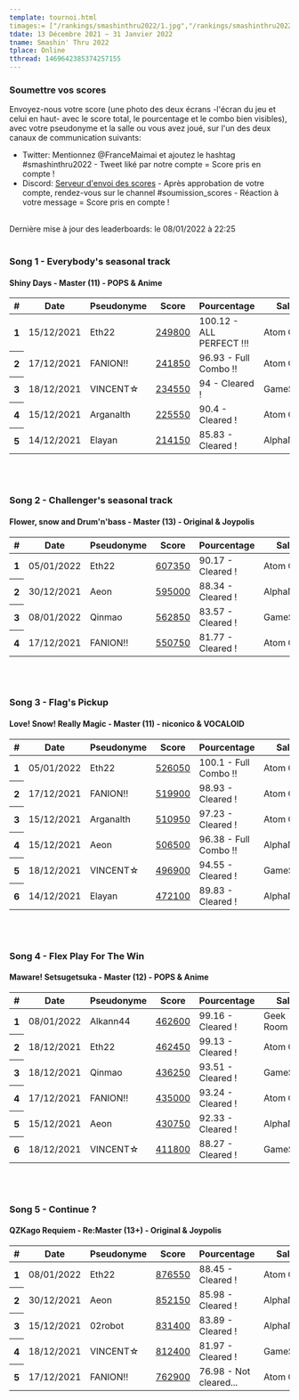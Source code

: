 ```yaml
---
template: tournoi.html
timages:= ["/rankings/smashinthru2022/1.jpg","/rankings/smashinthru2022/2.jpg","/rankings/smashinthru2022/3.jpg","/rankings/smashinthru2022/5.jpg", "/rankings/smashinthru2022/6.jpg", "/rankings/smashinthru2022/7.jpg", "/rankings/smashinthru2022/8.jpg", "/rankings/smashinthru2022/9.jpg", "/rankings/smashinthru2022/10.jpg", "/rankings/smashinthru2022/11.png"]
tdate: 13 Décembre 2021 ~ 31 Janvier 2022
tname: Smashin' Thru 2022
tplace: Online
tthread: 1469642385374257155
---
```

<h3>Soumettre vos scores</h3>
<p>
Envoyez-nous votre score (une photo des deux écrans -l'écran du jeu et celui en haut- avec le score total, le pourcentage et le combo bien visibles), avec votre pseudonyme et la salle ou vous avez joué, sur l'un des deux canaux de communication suivants: 
</p>
<ul>
  <li>Twitter: Mentionnez @FranceMaimai et ajoutez le hashtag #smashinthru2022 - Tweet liké par notre compte = Score pris en compte !</li>
  <li>Discord: <a href="https://discord.gg/yRZuE9FNgG">Serveur d'envoi des scores</a> - Après approbation de votre compte, rendez-vous sur le channel #soumission_scores - Réaction à votre message = Score pris en compte !</li>
</ul>
<br>
<div class="alert alert-info" role="alert">
  Dernière mise à jour des leaderboards: le 08/01/2022 à 22:25 <br>
</div>
<br>
<h3>Song 1 - Everybody's seasonal track</h3>
<h4>Shiny Days - Master (11) - POPS & Anime</h4>
<div class="table-responsive">
  <table class="table">
    <thead>
      <tr>
        <th scope="col">#</th>
        <th scope="col">Date</th>
        <th scope="col">Pseudonyme</th>
        <th scope="col">Score</th>
        <th scope="col">Pourcentage</th>
        <th scope="col">Salle</th>
      </tr>
    </thead>
    <tbody>
<tr><th scope='row'>1</th><td>15/12/2021</td><td>Eth22</td><td><a href='https://cdn.discordapp.com/attachments/918993831523921943/920695877662801990/20211215_161610.jpg'>249800</a></td><td>100.12 - <i class='twa twa-shooting-star'></i> ALL PERFECT !!!</td><td>Atom City</td></tr>
<tr><th scope='row'>2</th><td>17/12/2021</td><td>FANION!!</td><td><a href='https://pbs.twimg.com/media/FG1VgzOWYAs7vIR?format=jpg&name=4096x4096'>241850</a></td><td>96.93 - <i class='twa twa-glowing-star'></i> Full Combo !!</td><td>Atom City</td></tr>
<tr><th scope='row'>3</th><td>18/12/2021</td><td>VINCENT&star;</td><td><a href='https://cdn.discordapp.com/attachments/918993831523921943/922430901273657384/20211218_124511.jpg'>234550</a></td><td>94 - <i class='twa twa-star'></i> Cleared !</td><td>GameSpirit</td></tr>
<tr><th scope='row'>4</th><td>15/12/2021</td><td>Arganalth</td><td><a href='https://cdn.discordapp.com/attachments/918993831523921943/920760391959719976/IMG_20211215_190933.jpg'>225550</a></td><td>90.4 - <i class='twa twa-star'></i> Cleared !</td><td>Atom City</td></tr>
<tr><th scope='row'>5</th><td>14/12/2021</td><td>Elayan</td><td><a href='https://cdn.discordapp.com/attachments/918993831523921943/922438781381005342/IMG_20211214_161344757.jpg'>214150</a></td><td>85.83 - <i class='twa twa-star'></i> Cleared !</td><td>AlphaNef</td></tr>
    </tbody>
  </table>
</div>
<br>
<br>
<h3>Song 2 - Challenger's seasonal track</h3>
<h4>Flower, snow and Drum'n'bass - Master (13) - Original & Joypolis</h4>
<div class="table-responsive">
  <table class="table">
    <thead>
      <tr>
        <th scope="col">#</th>
        <th scope="col">Date</th>
        <th scope="col">Pseudonyme</th>
        <th scope="col">Score</th>
        <th scope="col">Pourcentage</th>
        <th scope="col">Salle</th>
      </tr>
    </thead>
    <tbody>
<tr><th scope='row'>1</th><td>05/01/2022</td><td>Eth22</td><td><a href='https://cdn.discordapp.com/attachments/918993831523921943/928301689373589574/20220105_155502.jpg'>607350</a></td><td>90.17 - <i class='twa twa-star'></i> Cleared !</td><td>Atom City</td></tr>
<tr><th scope='row'>2</th><td>30/12/2021</td><td>Aeon</td><td><a href='https://cdn.discordapp.com/attachments/918993831523921943/926246675947847760/IMG_20211230_202636.jpg'>595000</a></td><td>88.34 - <i class='twa twa-star'></i> Cleared !</td><td>AlphaNef</td></tr>
<tr><th scope='row'>3</th><td>08/01/2022</td><td>Qinmao</td><td><a href='https://cdn.discordapp.com/attachments/918993831523921943/929393154023649340/IMG_20220108_161506.jpg'>562850</a></td><td>83.57 - <i class='twa twa-star'></i> Cleared !</td><td>GameSpirit</td></tr>
<tr><th scope='row'>4</th><td>17/12/2021</td><td>FANION!!</td><td><a href='https://pbs.twimg.com/media/FG1VK__XMAYp1Em?format=jpg&name=4096x4096'>550750</a></td><td>81.77 - <i class='twa twa-star'></i> Cleared !</td><td>Atom City</td></tr>
    </tbody>
  </table>
</div>
<br>
<br>
<h3>Song 3 - Flag's Pickup</h3>
<h4>Love! Snow! Really Magic - Master (11) - niconico & VOCALOID</h4>
<div class="table-responsive">
  <table class="table">
    <thead>
      <tr>
        <th scope="col">#</th>
        <th scope="col">Date</th>
        <th scope="col">Pseudonyme</th>
        <th scope="col">Score</th>
        <th scope="col">Pourcentage</th>
        <th scope="col">Salle</th>
      </tr>
    </thead>
    <tbody>
<tr><th scope='row'>1</th><td>05/01/2022</td><td>Eth22</td><td><a href='https://cdn.discordapp.com/attachments/918993831523921943/928301688710901780/20220105_155042.jpg'>526050</a></td><td>100.1 - <i class='twa twa-glowing-star'></i> Full Combo !!</td><td>Atom City</td></tr>
<tr><th scope='row'>2</th><td>17/12/2021</td><td>FANION!!</td><td><a href='https://pbs.twimg.com/media/FG1VPP2XwAEHJ6X?format=jpg&name=4096x4096'>519900</a></td><td>98.93 - <i class='twa twa-star'></i> Cleared !</td><td>Atom City</td></tr>
<tr><th scope='row'>3</th><td>15/12/2021</td><td>Arganalth</td><td><a href='https://cdn.discordapp.com/attachments/918993831523921943/920760391418671234/IMG_20211215_193145.jpg'>510950</a></td><td>97.23 - <i class='twa twa-star'></i> Cleared !</td><td>Atom City</td></tr>
<tr><th scope='row'>4</th><td>15/12/2021</td><td>Aeon</td><td><a href='https://cdn.discordapp.com/attachments/918993831523921943/920754233521877042/IMG_20211215_191834.jpg'>506500</a></td><td>96.38 - <i class='twa twa-glowing-star'></i> Full Combo !!</td><td>AlphaNef</td></tr>
<tr><th scope='row'>5</th><td>18/12/2021</td><td>VINCENT&star;</td><td><a href='https://cdn.discordapp.com/attachments/918993831523921943/921719399474417674/20211218_120256.jpg'>496900</a></td><td>94.55 - <i class='twa twa-star'></i> Cleared !</td><td>GameSpirit</td></tr>
<tr><th scope='row'>6</th><td>14/12/2021</td><td>Elayan</td><td><a href='https://cdn.discordapp.com/attachments/918993831523921943/922438780873474068/IMG_20211214_174239582.jpg'>472100</a></td><td>89.83 - <i class='twa twa-star'></i> Cleared !</td><td>AlphaNef</td></tr>
    </tbody>
  </table>
</div>
<br>
<br>
<h3>Song 4 - Flex Play For The Win</h3>
<h4>Maware! Setsugetsuka - Master (12) - POPS & Anime</h4>
<div class="table-responsive">
  <table class="table">
    <thead>
      <tr>
        <th scope="col">#</th>
        <th scope="col">Date</th>
        <th scope="col">Pseudonyme</th>
        <th scope="col">Score</th>
        <th scope="col">Pourcentage</th>
        <th scope="col">Salle</th>
      </tr>
    </thead>
    <tbody>
<tr><th scope='row'>1</th><td>08/01/2022</td><td>Alkann44</td><td><a href='https://pbs.twimg.com/media/FImJ3FGXEAEMOJr?format=jpg&name=large'>462600</a></td><td>99.16 - <i class='twa twa-star'></i> Cleared !</td><td>Geek Room</td></tr>
<tr><th scope='row'>2</th><td>18/12/2021</td><td>Eth22</td><td><a href='https://cdn.discordapp.com/attachments/918993831523921943/921770661574246420/20211218_152002.jpg'>462450</a></td><td>99.13 - <i class='twa twa-star'></i> Cleared !</td><td>Atom City</td></tr>
<tr><th scope='row'>3</th><td>18/12/2021</td><td>Qinmao</td><td><a href='https://cdn.discordapp.com/attachments/918993831523921943/921757197464109066/IMG_20211218_143351.jpg'>436250</a></td><td>93.51 - <i class='twa twa-star'></i> Cleared !</td><td>GameSpirit</td></tr>
<tr><th scope='row'>4</th><td>17/12/2021</td><td>FANION!!</td><td><a href='https://pbs.twimg.com/media/FG1VNHfXMAYq_o1?format=jpg&name=4096x4096'>435000</a></td><td>93.24 - <i class='twa twa-star'></i> Cleared !</td><td>Atom City</td></tr>
<tr><th scope='row'>5</th><td>15/12/2021</td><td>Aeon</td><td><a href='https://cdn.discordapp.com/attachments/918993831523921943/920777050279800863/IMG_20211215_202214.jpg'>430750</a></td><td>92.33 - <i class='twa twa-star'></i> Cleared !</td><td>AlphaNef</td></tr>
<tr><th scope='row'>6</th><td>18/12/2021</td><td>VINCENT&star;</td><td><a href='https://cdn.discordapp.com/attachments/918993831523921943/922430678287650816/20211218_161254.jpg'>411800</a></td><td>88.27 - <i class='twa twa-star'></i> Cleared !</td><td>GameSpirit</td></tr>
    </tbody>
  </table>
</div>
<br>
<br>
<h3>Song 5 - Continue ?</h3>
<h4>QZKago Requiem - Re:Master (13+) - Original & Joypolis</h4>
<div class="table-responsive">
  <table class="table">
    <thead>
      <tr>
        <th scope="col">#</th>
        <th scope="col">Date</th>
        <th scope="col">Pseudonyme</th>
        <th scope="col">Score</th>
        <th scope="col">Pourcentage</th>
        <th scope="col">Salle</th>
      </tr>
    </thead>
    <tbody>
<tr><th scope='row'>1</th><td>08/01/2022</td><td>Eth22</td><td><a href='https://cdn.discordapp.com/attachments/918993831523921943/929413585266958438/20220108_144435.jpg'>876550</a></td><td>88.45 - <i class='twa twa-star'></i> Cleared !</td><td>Atom City</td></tr>
<tr><th scope='row'>2</th><td>30/12/2021</td><td>Aeon</td><td><a href='https://cdn.discordapp.com/attachments/918993831523921943/926246650199015514/IMG_20211230_221806.jpg'>852150</a></td><td>85.98 - <i class='twa twa-star'></i> Cleared !</td><td>AlphaNef</td></tr>
<tr><th scope='row'>3</th><td>15/12/2021</td><td>02robot</td><td><a href='https://cdn.discordapp.com/attachments/918993831523921943/920747716227772486/IMG_6945.jpg'>831400</a></td><td>83.89 - <i class='twa twa-star'></i> Cleared !</td><td>AlphaNef</td></tr>
<tr><th scope='row'>4</th><td>18/12/2021</td><td>VINCENT&star;</td><td><a href='https://cdn.discordapp.com/attachments/918993831523921943/921716974617264209/20211218_115336.jpg'>812400</a></td><td>81.97 - <i class='twa twa-star'></i> Cleared !</td><td>GameSpirit</td></tr>
<tr><th scope='row'>5</th><td>17/12/2021</td><td>FANION!!</td><td><a href='https://pbs.twimg.com/media/FG1VJWfWUAMv-kq?format=jpg&name=4096x4096'>762900</a></td><td>76.98 - <i class='twa twa-milky-way'></i> Not cleared...</td><td>Atom City</td></tr>
    </tbody>
  </table>
</div>